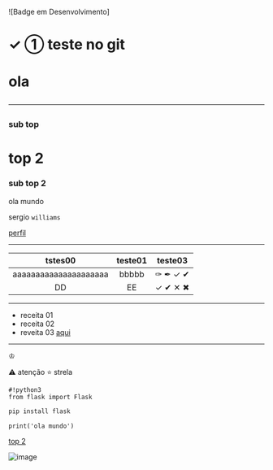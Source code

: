 ![Badge em Desenvolvimento]
# &#10003; &#10112; teste no git
<h1> ola</ola>  <hr>
                    
### sub top
# top 2
### sub top 2

ola mundo

sergio `williams`

[perfil][perfil]


[perfil]: https://github.com/wll8090/

---

tstes00|teste01|teste03
:-:|:-:|:-:
aaaaaaaaaaaaaaaaaaaaa|bbbbb|&#10001; &#10002; &#10003; &#10004;
DD|EE| &#10003; &#10004; &#10005; &#10006;


---

- receita 01
- receita 02
- reveita 03 [aqui][perfil]
---

&#9812;

:warning:  atenção
:star: strela


```shell
#!python3 
from flask import Flask
```

```bash
pip install flask
```
```python3
print('ola mundo')
```
[top 2][top2]

![image][img_git]


[img_git]: https://blog.geekhunter.com.br/wp-content/uploads/2020/08/comandos-git.png
[top2]: #top-2


